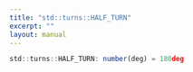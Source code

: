 ```yaml
---
title: "std::turns::HALF_TURN"
excerpt: ""
layout: manual
---
```






```js
std::turns::HALF_TURN: number(deg) = 180deg
```


